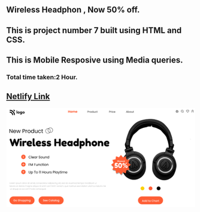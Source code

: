 ## Wireless Headphon , Now 50% off.
## This is project number 7 built using **HTML and CSS**.
## This is **Mobile Resposive** using Media queries.
### Total time taken:2 Hour.
## [Netlify Link](https://project-7-css-skv.netlify.app/)
![error](./thumbnail.png)
